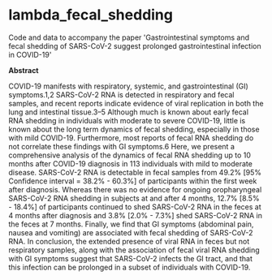 # lambda_fecal_shedding

Code and data to accompany the paper 'Gastrointestinal symptoms and fecal shedding of SARS-CoV-2 suggest prolonged gastrointestinal infection in COVID-19'


**Abstract**

COVID-19 manifests with respiratory, systemic, and gastrointestinal (GI) symptoms.1,2 SARS-CoV-2 RNA is detected in respiratory and fecal samples, and recent reports indicate evidence of viral replication in both the lung and intestinal tissue.3–5 Although much is known about early fecal RNA shedding in individuals with moderate to severe COVID-19, little is known about the long term dynamics of fecal shedding, especially in those with mild COVID-19. Furthermore, most reports of fecal RNA shedding do not correlate these findings with GI symptoms.6 Here, we present a comprehensive analysis of the dynamics of fecal RNA shedding up to 10 months after COVID-19 diagnosis in 113 individuals with mild to moderate disease. SARS-CoV-2 RNA is detectable in fecal samples from 49.2% [95% Confidence interval = 38.2% - 60.3%] of participants within the first week after diagnosis. Whereas there was no evidence for ongoing oropharyngeal SARS-CoV-2 RNA shedding in subjects at and after 4 months, 12.7% [8.5% - 18.4%] of participants continued to shed SARS-CoV-2 RNA in the feces at 4 months after diagnosis and 3.8% [2.0% - 7.3%] shed SARS-CoV-2 RNA in the feces at 7 months. Finally, we find that GI symptoms (abdominal pain, nausea and vomiting) are associated with fecal shedding of SARS-CoV-2 RNA. In conclusion, the extended presence of viral RNA in feces but not respiratory samples, along with the association of fecal viral RNA shedding with GI symptoms suggest that SARS-CoV-2 infects the GI tract, and that this infection can be prolonged in a subset of individuals with COVID-19.
